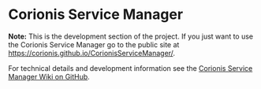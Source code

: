 # Corionis Service Manager

**Note:** This is the development section of the project. If you just want to use the Corionis Service Manager go to the public site at https://corionis.github.io/CorionisServiceManager/.

For technical details and development information see the [Corionis Service Manager Wiki on GitHub](https://github.com/Corionis/CorionisServiceManager/wiki).
